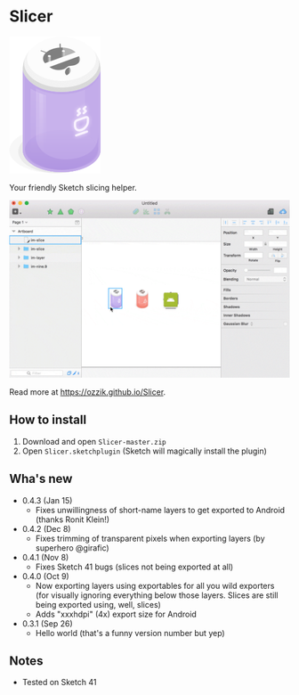 # Slicer

![Slicer icon](docs/assets/slicer@2x.png)

Your friendly Sketch slicing helper.

![Demo](docs/assets/demo@2x.gif)

Read more at https://ozzik.github.io/Slicer.

## How to install
1. Download and open ```Slicer-master.zip```
2. Open ```Slicer.sketchplugin``` (Sketch will magically install the plugin)

## Wha's new
* 0.4.3 (Jan 15)
  * Fixes unwillingness of short-name layers to get exported to Android (thanks Ronit Klein!)
* 0.4.2 (Dec 8)
  * Fixes trimming of transparent pixels when exporting layers (by superhero @girafic)
* 0.4.1 (Nov 8)
  * Fixes Sketch 41 bugs (slices not being exported at all)
* 0.4.0 (Oct 9)
  * Now exporting layers using exportables for all you wild exporters (for visually ignoring everything below those layers. Slices are still being exported using, well, slices)
  * Adds "xxxhdpi" (4x) export size for Android
* 0.3.1 (Sep 26)
  * Hello world (that's a funny version number but yep)

## Notes
* Tested on Sketch 41